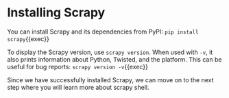 # Installing Scrapy

You can install Scrapy and its dependencies from PyPI:
`pip install scrapy`{{exec}}

To display the Scrapy version, use `scrapy version`. When used with `-v`, it also prints information about Python, Twisted, and the platform. This can be useful for bug reports:
`scrapy version -v`{{exec}}

Since we have successfully installed Scrapy, we can move on to the next step where you will learn more about scrapy shell.
